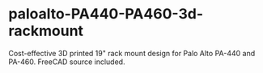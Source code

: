 # paloalto-PA440-PA460-3d-rackmount
Cost-effective 3D printed 19" rack mount design for Palo Alto PA-440 and PA-460. FreeCAD source included.
